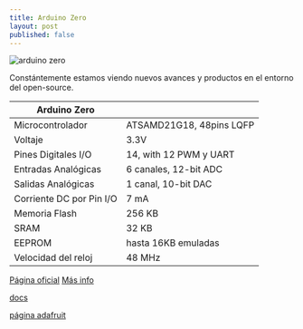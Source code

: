 ```yaml
---
title: Arduino Zero
layout: post
published: false
---
```




![arduino zero](http://arduino.cc/en/uploads/Main/Arduino_Zero_front450.png)

Constántemente estamos viendo nuevos avances y productos en el entorno del open-source. 

|Arduino Zero| |
|---|---|
|Microcontrolador|ATSAMD21G18, 48pins LQFP|
|Voltaje|3.3V|
|Pines Digitales I/O|14, with 12 PWM y UART| 
|Entradas Analógicas|6 canales, 12-bit ADC |
|Salidas Analógicas|1 canal, 10-bit DAC|
|Corriente DC por Pin I/O|7 mA|
|Memoria Flash|256 KB|
|SRAM|32 KB|
|EEPROM|hasta 16KB emuladas|
|Velocidad del reloj|48 MHz|




[Página oficial](http://arduino.cc/en/Main/ArduinoBoardZero)
[Más info](http://blog.arduino.cc/2014/05/15/meet-arduino-zero/)


[docs](http://makezine.com/2015/05/17/talking-arduino-zero-atmel/?utm_medium=referral&utm_source=pulsenews)

[página adafruit](http://www.adafruit.com/products/2417)